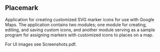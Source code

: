## Placemark

Application for creating customized SVG marker icons for use with Google Maps. The application contains 
two modules; one module for creating, editing, and saving custom icons, and another module serving as a
sample program for assigning markers with customized icons to places on a map.

For UI images see Screenshots.pdf.
